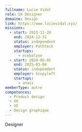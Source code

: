 ```yaml
---
fullname: Lucie Vidal
role: UX Designer
domaine: Design
link: https://www.lucievidal.xyz/
missions:
  - start: 2023-11-20
    end: 2024-12-31
    status: independent
    employer: Pathteck
    startups:
      - ecobalyse
  - start: 2024-06-01
    end: 2025-03-04
    status: independent
    employer: Scopyleft
    startups:
      - anais
memberType: autre
competences:
  - Product design
  - UX
  - UI
  - Design graphique
---
```

Designer